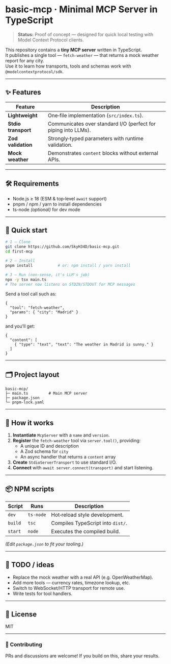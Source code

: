 # basic-mcp · Minimal MCP Server in TypeScript

> **Status:** Proof of concept — designed for quick local testing with Model Context Protocol clients.

This repository contains a **tiny MCP server** written in TypeScript.  
It publishes a single tool — `fetch-weather` — that returns a mock weather report for any city.  
Use it to learn how transports, tools and schemas work with `@modelcontextprotocol/sdk`.

---

## ✨ Features

| Feature | Description |
|---------|-------------|
| **Lightweight** | One‑file implementation (`src/index.ts`). |
| **Stdio transport** | Communicates over standard I/O (perfect for piping into LLMs). |
| **Zod validation** | Strongly‑typed parameters with runtime validation. |
| **Mock weather** | Demonstrates `content` blocks without external APIs. |

---

## 🛠 Requirements

* Node.js ≥ 18 (ESM & top‑level `await` support)  
* pnpm / npm / yarn to install dependencies  
* ts-node _(optional)_ for dev mode

---

## 🚀 Quick start

```bash
# 1 — Clone
git clone https://github.com/SkyH34D/basic-mcp.git
cd first-mcp

# 2 — Install
pnpm install           # or: npm install / yarn install

# 3 — Run (non-sense, it's LLM's job)
npx -y tsx main.ts
# The server now listens on STDIN/STDOUT for MCP messages
```

Send a tool call such as:

```jsonc
{
  "tool": "fetch-weather",
  "params": { "city": "Madrid" }
}
```

and you’ll get:

```jsonc
{
  "content": [
    { "type": "text", "text": "The weather in Madrid is sunny." }
  ]
}
```

---

## 🗂 Project layout

```
basic-mcp/
├─ main.ts         # Main MCP server
├─ package.json
└─ pnpm-lock.yaml
```

---

## 🧩 How it works

1. **Instantiate** `McpServer` with a `name` and `version`.  
2. **Register** the `fetch-weather` tool via `server.tool()`, providing:
   * A unique ID and description  
   * A Zod schema for `city`  
   * An async handler that returns a `content` array  
3. **Create** `StdioServerTransport` to use standard I/O.  
4. **Connect** with `await server.connect(transport)` and start listening.

---

## 📦 NPM scripts

| Script | Runs | Description |
|--------|------|-------------|
| `dev`  | `ts-node` | Hot‑reload style development. |
| `build`| `tsc`     | Compiles TypeScript into `dist/`. |
| `start`| `node`    | Executes the compiled build. |

_(Edit `package.json` to fit your tooling.)_

---

## 📝 TODO / ideas

* Replace the mock weather with a real API (e.g. OpenWeatherMap).  
* Add more tools — currency rates, timezone lookup, etc.  
* Switch to WebSocket/HTTP transport for remote use.  
* Write tests for tool handlers.

---

## 📄 License

MIT

---

### 🤝 Contributing

PRs and discussions are welcome! If you build on this, share your results.
